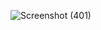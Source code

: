 ![Screenshot (401)](https://user-images.githubusercontent.com/75674561/154828062-b99acb93-87a6-4a25-a0df-3bebae4fa2b2.png)
